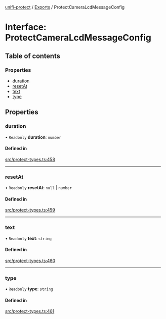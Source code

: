 [unifi-protect](../README.md) / [Exports](../modules.md) / ProtectCameraLcdMessageConfig

# Interface: ProtectCameraLcdMessageConfig

## Table of contents

### Properties

- [duration](ProtectCameraLcdMessageConfig.md#duration)
- [resetAt](ProtectCameraLcdMessageConfig.md#resetat)
- [text](ProtectCameraLcdMessageConfig.md#text)
- [type](ProtectCameraLcdMessageConfig.md#type)

## Properties

### duration

• `Readonly` **duration**: `number`

#### Defined in

[src/protect-types.ts:458](https://github.com/hjdhjd/unifi-protect/blob/28b6712/src/protect-types.ts#L458)

___

### resetAt

• `Readonly` **resetAt**: ``null`` \| `number`

#### Defined in

[src/protect-types.ts:459](https://github.com/hjdhjd/unifi-protect/blob/28b6712/src/protect-types.ts#L459)

___

### text

• `Readonly` **text**: `string`

#### Defined in

[src/protect-types.ts:460](https://github.com/hjdhjd/unifi-protect/blob/28b6712/src/protect-types.ts#L460)

___

### type

• `Readonly` **type**: `string`

#### Defined in

[src/protect-types.ts:461](https://github.com/hjdhjd/unifi-protect/blob/28b6712/src/protect-types.ts#L461)

